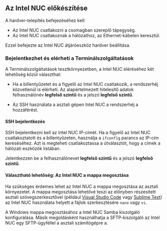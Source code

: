 ## <a name="prepare-your-intel-nuc"></a>Az Intel NUC előkészítése

A hardver-telepítés befejezéséhez kell:

- Az Intel NUC csatlakozni a csomagban szereplő tápegység.
- Az Intel NUC csatlakoznak a hálózathoz, az Ethernet-kábelen keresztül.

Ezzel befejezte az Intel NUC átjáróeszköz hardver beállítása.

### <a name="sign-in-and-access-the-terminal"></a>Bejelentkezhet és elérheti a Terminálszolgáltatások

A Terminálszolgáltatások tesztkörnyezetben, a Intel NUC eléréséhez két lehetőség közül választhat:

- Ha a billentyűzetet és a figyelő az Intel NUC csatlakozik, a rendszerhéj közvetlenül is elérheti. Az alapértelmezett hitelesítő adatok felhasználónév **legfelső szintű** és a jelszó **legfelső szintű**.

- Az SSH használata a asztali gépen Intel NUC a rendszerhéj a hozzáférést.

#### <a name="sign-in-with-ssh"></a>SSH bejelentkezés

SSH bejelentkezni kell az Intel NUC IP-címét. Ha a figyelő az Intel NUC csatlakoztatott és a billentyűzeten, használja a `ifconfig` parancs az IP-cím kereséséhez. Azt is megteheti csatlakoztassa a útválasztót, hogy a címek a hálózati eszközök listában.

Jelentkezzen be a felhasználónevet **legfelső szintű** és a jelszó **legfelső szintű**.

#### <a name="optional-share-a-folder-on-your-intel-nuc"></a>Választható lehetőség: Az Intel NUC a mappa megosztása

Ha szükséges érdemes lehet az Intel NUC a mappa megosztása az asztali környezetet. A mappa megosztása lehetővé teszi az előnyben részesített asztali szövegszerkesztővel (például [Visual Studio Code](https://code.visualstudio.com/) vagy [Sublime Text](http://www.sublimetext.com/)) az Intel NUC használata helyett a fájlok szerkesztésére `nano` vagy `vi`.

A Windows mappa megosztásához a Intel NUC Samba kiszolgáló konfigurálása. Másik megoldásként használhatja a SFTP-kiszolgáló az Intel NUC egy SFTP-ügyféllel a asztali számítógépre a.
